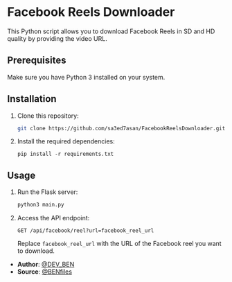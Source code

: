# Facebook Reels Downloader

This Python script allows you to download Facebook Reels in SD and HD quality by providing the video URL.

## Prerequisites

Make sure you have Python 3 installed on your system.

## Installation

1. Clone this repository:
   ```bash
   git clone https://github.com/sa3ed7asan/FacebookReelsDownloader.git
   ```
2. Install the required dependencies:
   ```
   pip install -r requirements.txt
   ```

## Usage

1. Run the Flask server:
   ```bash
   python3 main.py
   ```
2. Access the API endpoint:
   ```
   GET /api/facebook/reel?url=facebook_reel_url
   ```
   Replace `facebook_reel_url` with the URL of the Facebook reel you want to download.


- **Author**: [@DEV_BEN](https://t.me/DEV_BEN)
- **Source**: [@BENfiles](https://t.me/BENfiles)
